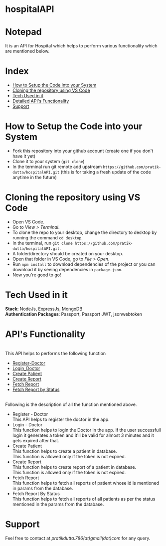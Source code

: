 # hospitalAPI
# Notepad

It is an API for Hospital which helps to perform various functionality which are mentioned below.<br>

# Index
<ul>
<li><a href="#1">How to Setup the Code into your System</a>
<li><a href="#2">Cloning the repository using VS Code</a>
<li><a href="#3">Tech Used in it</a>
<li><a href="#4">Detailed API's Functionality</a>
<li><a href="#5">Support</a>
</ul>

# How to Setup the Code into your System
<p id="1">
<ul>
<li> Fork this repository into your github account (create one if you don't have it yet)
<li> Clone it to your system (<code>git clone</code>)
<li> In the terminal run git remote add upstream <code>https://github.com/pratik-dutta/hospitalAPI.git</code> (this is for taking a fresh update of the code anytime in the future)
</ul>

# Cloning the repository using VS Code
<p id="2">
<ul >
<li> Open VS Code.
<li> Go to <i>View > Terminal</i>.
<li> To clone the repo to your desktop, change the directory to desktop by running the command <code>cd desktop</code>.
<li> In the terminal, run <code>git clone https://github.com/pratik-dutta/hospitalAPI.git</code>.
<li> A folder/directory should be created on your desktop.
<li> Open that folder in VS Code, go to <i>File > Open</i>.
<li> Run <code>npm install</code> to download dependencies of the project or you can download it by seeing dependencies in <code>package.json</code>.
<li> Now you're good to go!
</ul>

# Tech Used in it
<p id="3">
<strong>Stack</strong>: NodeJs, ExpressJs, MongoDB
<br>
<strong>Authentication Packages</strong>: Passport, Passport JWT, jsonwebtoken
<br>

# API's Functionality
<p id="4">
<br>
This API helps to performs the following function
<ul>
<li><a href="#register">Register-Doctor</a>
<li><a href="#login">Login_Doctor</a>
 <li><a href="#p">Create Patient</a>
<li><a href="#q">Create Report</a>
<li><a href="#r">Fetch Report</a>
<li><a href="#s">Fetch Report by Status</a>
</ul>
<br>
Following is the description of all the function mentioned above.<br>
<ul>
<li id="register">
Register - Doctor
<br>
This API helps to register the doctor in the app.
<li id="login">
Login - Doctor
<br>
This function helps to login the Doctor in the app.
If the user successfull login it generates a token and it'll be valid for almost 3 minutes and it gets expired after that.
<li id="p">
Create Patient
<br>
This function helps to create a patient in database.<br>
This function is allowed only  if the token is not expired.
<li id="q">
Create Report
<br>
This function helps to create report of a patient in database.<br>
This function is allowed only  if the token is not expired.
<li id="r">
Fetch Report
<br>
This function helps to fetch all reports of patient whose id is mentioned in params from the database.<br>
<li id="s">
Fetch Report By Status
<br>
This function helps to fetch all reports of all patients as per the status mentioned in the params from the database.<br>
</ul>

# Support
<p id="5">
Feel free to contact at <i>pratikdutta.786(at)gmail(dot)com</i> for any query.

 



